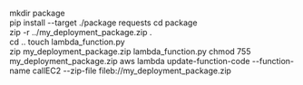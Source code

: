 mkdir package  
pip install --target ./package requests 
cd package   
zip -r ../my_deployment_package.zip .  
cd .. 
touch lambda_function.py  
zip my_deployment_package.zip lambda_function.py
chmod 755 my_deployment_package.zip
aws lambda update-function-code --function-name callEC2 --zip-file fileb://my_deployment_package.zip